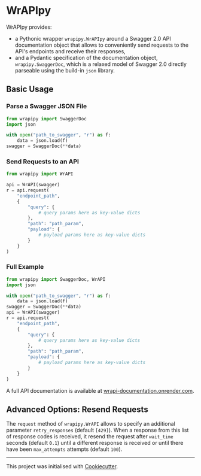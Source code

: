 # WrAPIpy

WrAPIpy provides:

- a Pythonic wrapper `wrapipy.WrAPIpy` around a Swagger 2.0 API documentation object that allows to conveniently send requests to the API's endpoints and receive their responses,
- and a Pydantic specification of the documentation object, `wrapipy.SwaggerDoc`, which is a relaxed model of Swagger 2.0 directly parseable using the build-in `json` library.

## Basic Usage

### Parse a Swagger JSON File

```python
from wrapipy import SwaggerDoc
import json

with open("path_to_swagger", "r") as f:
    data = json.load(f)
swagger = SwaggerDoc(**data)
```

### Send Requests to an API

```python
from wrapipy import WrAPI

api = WrAPI(swagger)
r = api.request(
    "endpoint_path", 
    {
        "query": {
            # query params here as key-value dicts
        },
        "path": "path_param",
        "payload": {
            # payload params here as key-value dicts
        }
    }
)
```

### Full Example

```python
from wrapipy import SwaggerDoc, WrAPI
import json

with open("path_to_swagger", "r") as f:
    data = json.load(f)
swagger = SwaggerDoc(**data)
api = WrAPI(swagger)
r = api.request(
    "endpoint_path", 
    {
        "query": {
            # query params here as key-value dicts
        },
        "path": "path_param",
        "payload": {
            # payload params here as key-value dicts
        }
    }
)
```

A full API documentation is available at [wrapi-documentation.onrender.com](https://wrapi-documentation.onrender.com).

## Advanced Options: Resend Requests

The `request` method of `wrapipy.WrAPI` allows to specify an additional parameter `retry_responses` (default `[429]`). When a response from this list of response codes is received, it resend the request after `wait_time` seconds (default `0.1`) until a different response is received or until there have been `max_attempts` attempts (default `100`).

---

This project was initialised with [Cookiecutter](https://github.com/audreyr/cookiecutter).
